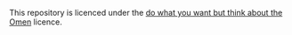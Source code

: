 This repository is licenced under the [do what you want but think about the Omen](https://www.youtube.com/watch?v=b-_wE0mJU5Y&feature=youtu.be&t=9s) licence.

